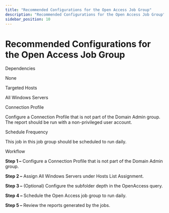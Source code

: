 ```yaml
---
title: "Recommended Configurations for the Open Access Job Group"
description: "Recommended Configurations for the Open Access Job Group"
sidebar_position: 10
---
```


# Recommended Configurations for the Open Access Job Group

Dependencies

None

Targeted Hosts

All Windows Servers

Connection Profile

Configure a Connection Profile that is not part of the Domain Admin group. The report should be run
with a non-privileged user account.

Schedule Frequency

This job in this job group should be scheduled to run daily.

Workflow

**Step 1 –** Configure a Connection Profile that is not part of the Domain Admin group.

**Step 2 –** Assign All Windows Servers under Hosts List Assignment.

**Step 3 –** (Optional) Configure the subfolder depth in the OpenAccess query.

**Step 4 –** Schedule the Open Access job group to run daily.

**Step 5 –** Review the reports generated by the jobs.
